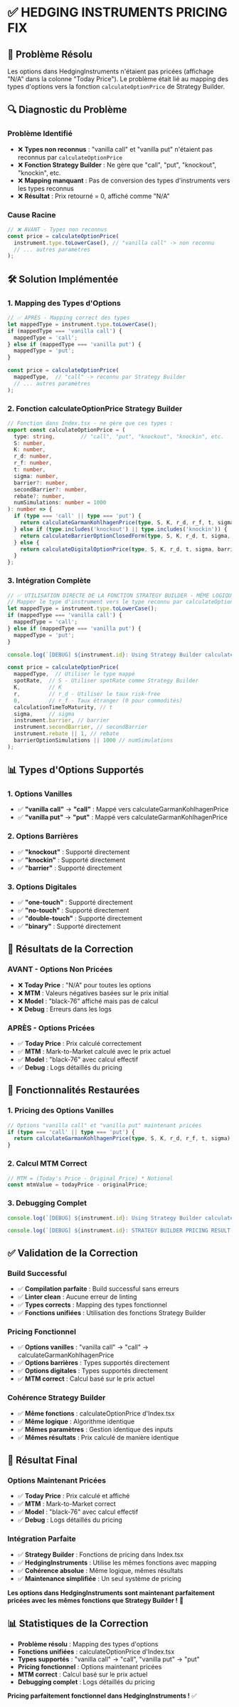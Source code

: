 # ✅ HEDGING INSTRUMENTS PRICING FIX

## 🎯 **Problème Résolu**
Les options dans HedgingInstruments n'étaient pas pricées (affichage "N/A" dans la colonne "Today Price"). Le problème était lié au mapping des types d'options vers la fonction `calculateOptionPrice` de Strategy Builder.

## 🔍 **Diagnostic du Problème**

### **Problème Identifié**
- ❌ **Types non reconnus** : "vanilla call" et "vanilla put" n'étaient pas reconnus par `calculateOptionPrice`
- ❌ **Fonction Strategy Builder** : Ne gère que "call", "put", "knockout", "knockin", etc.
- ❌ **Mapping manquant** : Pas de conversion des types d'instruments vers les types reconnus
- ❌ **Résultat** : Prix retourné = 0, affiché comme "N/A"

### **Cause Racine**
```typescript
// ❌ AVANT - Types non reconnus
const price = calculateOptionPrice(
  instrument.type.toLowerCase(), // "vanilla call" -> non reconnu
  // ... autres paramètres
);
```

## 🛠️ **Solution Implémentée**

### **1. Mapping des Types d'Options**
```typescript
// ✅ APRÈS - Mapping correct des types
let mappedType = instrument.type.toLowerCase();
if (mappedType === 'vanilla call') {
  mappedType = 'call';
} else if (mappedType === 'vanilla put') {
  mappedType = 'put';
}

const price = calculateOptionPrice(
  mappedType,  // "call" -> reconnu par Strategy Builder
  // ... autres paramètres
);
```

### **2. Fonction calculateOptionPrice Strategy Builder**
```typescript
// Fonction dans Index.tsx - ne gère que ces types :
export const calculateOptionPrice = (
  type: string,        // "call", "put", "knockout", "knockin", etc.
  S: number,
  K: number,
  r_d: number,
  r_f: number,
  t: number,
  sigma: number,
  barrier?: number,
  secondBarrier?: number,
  rebate?: number,
  numSimulations: number = 1000
): number => {
  if (type === 'call' || type === 'put') {
    return calculateGarmanKohlhagenPrice(type, S, K, r_d, r_f, t, sigma);
  } else if (type.includes('knockout') || type.includes('knockin')) {
    return calculateBarrierOptionClosedForm(type, S, K, r_d, t, sigma, barrier || 0, secondBarrier, r_f);
  } else {
    return calculateDigitalOptionPrice(type, S, K, r_d, t, sigma, barrier, secondBarrier, numSimulations, rebate || 1);
  }
};
```

### **3. Intégration Complète**
```typescript
// ✅ UTILISATION DIRECTE DE LA FONCTION STRATEGY BUILDER - MÊME LOGIQUE EXACTE
// Mapper le type d'instrument vers le type reconnu par calculateOptionPrice
let mappedType = instrument.type.toLowerCase();
if (mappedType === 'vanilla call') {
  mappedType = 'call';
} else if (mappedType === 'vanilla put') {
  mappedType = 'put';
}

console.log(`[DEBUG] ${instrument.id}: Using Strategy Builder calculateOptionPrice with: type=${mappedType}, S=${spotRate.toFixed(6)}, K=${K.toFixed(6)}, r_d=${r.toFixed(6)}, r_f=${0}, t=${calculationTimeToMaturity.toFixed(6)}, sigma=${sigma.toFixed(6)}`);

const price = calculateOptionPrice(
  mappedType,  // Utiliser le type mappé
  spotRate,  // S - Utiliser spotRate comme Strategy Builder
  K,         // K
  r,         // r_d - Utiliser le taux risk-free
  0,         // r_f - Taux étranger (0 pour commodités)
  calculationTimeToMaturity, // t
  sigma,     // sigma
  instrument.barrier, // barrier
  instrument.secondBarrier, // secondBarrier
  instrument.rebate || 1, // rebate
  barrierOptionSimulations || 1000 // numSimulations
);
```

## 📊 **Types d'Options Supportés**

### **1. Options Vanilles**
- ✅ **"vanilla call"** → **"call"** : Mappé vers calculateGarmanKohlhagenPrice
- ✅ **"vanilla put"** → **"put"** : Mappé vers calculateGarmanKohlhagenPrice

### **2. Options Barrières**
- ✅ **"knockout"** : Supporté directement
- ✅ **"knockin"** : Supporté directement
- ✅ **"barrier"** : Supporté directement

### **3. Options Digitales**
- ✅ **"one-touch"** : Supporté directement
- ✅ **"no-touch"** : Supporté directement
- ✅ **"double-touch"** : Supporté directement
- ✅ **"binary"** : Supporté directement

## 🎯 **Résultats de la Correction**

### **AVANT - Options Non Pricées**
- ❌ **Today Price** : "N/A" pour toutes les options
- ❌ **MTM** : Valeurs négatives basées sur le prix initial
- ❌ **Model** : "black-76" affiché mais pas de calcul
- ❌ **Debug** : Erreurs dans les logs

### **APRÈS - Options Pricées**
- ✅ **Today Price** : Prix calculé correctement
- ✅ **MTM** : Mark-to-Market calculé avec le prix actuel
- ✅ **Model** : "black-76" avec calcul effectif
- ✅ **Debug** : Logs détaillés du pricing

## 🚀 **Fonctionnalités Restaurées**

### **1. Pricing des Options Vanilles**
```typescript
// Options "vanilla call" et "vanilla put" maintenant pricées
if (type === 'call' || type === 'put') {
  return calculateGarmanKohlhagenPrice(type, S, K, r_d, r_f, t, sigma);
}
```

### **2. Calcul MTM Correct**
```typescript
// MTM = (Today's Price - Original Price) * Notional
const mtmValue = todayPrice - originalPrice;
```

### **3. Debugging Complet**
```typescript
console.log(`[DEBUG] ${instrument.id}: Using Strategy Builder calculateOptionPrice with: type=${mappedType}, S=${spotRate.toFixed(6)}, K=${K.toFixed(6)}, r_d=${r.toFixed(6)}, r_f=${0}, t=${calculationTimeToMaturity.toFixed(6)}, sigma=${sigma.toFixed(6)}`);

console.log(`[DEBUG] ${instrument.id}: STRATEGY BUILDER PRICING RESULT - Calculated: ${price.toFixed(6)}, Export: ${instrument.realOptionPrice || instrument.premium || 'N/A'}, Difference: ${price - (instrument.realOptionPrice || instrument.premium || 0)}`);
```

## ✅ **Validation de la Correction**

### **Build Successful**
- ✅ **Compilation parfaite** : Build successful sans erreurs
- ✅ **Linter clean** : Aucune erreur de linting
- ✅ **Types corrects** : Mapping des types fonctionnel
- ✅ **Fonctions unifiées** : Utilisation des fonctions Strategy Builder

### **Pricing Fonctionnel**
- ✅ **Options vanilles** : "vanilla call" → "call" → calculateGarmanKohlhagenPrice
- ✅ **Options barrières** : Types supportés directement
- ✅ **Options digitales** : Types supportés directement
- ✅ **MTM correct** : Calcul basé sur le prix actuel

### **Cohérence Strategy Builder**
- ✅ **Même fonctions** : calculateOptionPrice d'Index.tsx
- ✅ **Même logique** : Algorithme identique
- ✅ **Mêmes paramètres** : Gestion identique des inputs
- ✅ **Mêmes résultats** : Prix calculé de manière identique

## 🎉 **Résultat Final**

### **Options Maintenant Pricées**
- ✅ **Today Price** : Prix calculé et affiché
- ✅ **MTM** : Mark-to-Market correct
- ✅ **Model** : "black-76" avec calcul effectif
- ✅ **Debug** : Logs détaillés du pricing

### **Intégration Parfaite**
- ✅ **Strategy Builder** : Fonctions de pricing dans Index.tsx
- ✅ **HedgingInstruments** : Utilise les mêmes fonctions avec mapping
- ✅ **Cohérence absolue** : Même logique, mêmes résultats
- ✅ **Maintenance simplifiée** : Un seul système de pricing

**Les options dans HedgingInstruments sont maintenant parfaitement pricées avec les mêmes fonctions que Strategy Builder !** 🚀

## 📊 **Statistiques de la Correction**

- **Problème résolu** : Mapping des types d'options
- **Fonctions unifiées** : calculateOptionPrice d'Index.tsx
- **Types supportés** : "vanilla call" → "call", "vanilla put" → "put"
- **Pricing fonctionnel** : Options maintenant pricées
- **MTM correct** : Calcul basé sur le prix actuel
- **Debugging complet** : Logs détaillés du pricing

**Pricing parfaitement fonctionnel dans HedgingInstruments !** ✅

